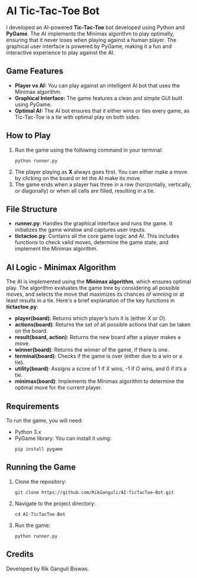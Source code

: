 <h1>AI Tic-Tac-Toe Bot</h1>

<p>
    I developed an AI-powered <strong>Tic-Tac-Toe</strong> bot developed using Python and <strong>PyGame</strong>. 
    The AI implements the Minimax algorithm to play optimally, ensuring that it never loses when playing against a human player. 
    The graphical user interface is powered by PyGame, making it a fun and interactive experience to play against the AI.
</p>

<h2>Game Features</h2>

<ul>
    <li><strong>Player vs AI:</strong> You can play against an intelligent AI bot that uses the Minimax algorithm.</li>
    <li><strong>Graphical Interface:</strong> The game features a clean and simple GUI built using PyGame.</li>
    <li><strong>Optimal AI:</strong> The AI bot ensures that it either wins or ties every game, as Tic-Tac-Toe is a tie with optimal play on both sides.</li>
</ul>

<h2>How to Play</h2>

<ol>
    <li>Run the game using the following command in your terminal:
        <pre><code>python runner.py</code></pre>
    </li>
    <li>The player playing as <strong>X</strong> always goes first. You can either make a move by clicking on the board or let the AI make its move.</li>
    <li>The game ends when a player has three in a row (horizontally, vertically, or diagonally) or when all cells are filled, resulting in a tie.</li>
</ol>

<h2>File Structure</h2>

<ul>
    <li><strong>runner.py</strong>: Handles the graphical interface and runs the game. It initializes the game window and captures user inputs.</li>
    <li><strong>tictactoe.py</strong>: Contains all the core game logic and AI. This includes functions to check valid moves, determine the game state, and implement the Minimax algorithm.</li>
</ul>

<h2>AI Logic - Minimax Algorithm</h2>

<p>
    The AI is implemented using the <strong>Minimax algorithm</strong>, which ensures optimal play. The algorithm evaluates the game tree by considering all possible moves, and selects the move that maximizes its chances of winning or at least results in a tie. Here's a brief explanation of the key functions in <strong>tictactoe.py</strong>:
</p>

<ul>
    <li><strong>player(board)</strong>: Returns which player’s turn it is (either <em>X</em> or <em>O</em>).</li>
    <li><strong>actions(board)</strong>: Returns the set of all possible actions that can be taken on the board.</li>
    <li><strong>result(board, action)</strong>: Returns the new board after a player makes a move.</li>
    <li><strong>winner(board)</strong>: Returns the winner of the game, if there is one.</li>
    <li><strong>terminal(board)</strong>: Checks if the game is over (either due to a win or a tie).</li>
    <li><strong>utility(board)</strong>: Assigns a score of 1 if <em>X</em> wins, -1 if <em>O</em> wins, and 0 if it’s a tie.</li>
    <li><strong>minimax(board)</strong>: Implements the Minimax algorithm to determine the optimal move for the current player.</li>
</ul>

<h2>Requirements</h2>

<p>
    To run the game, you will need:
</p>

<ul>
    <li>Python 3.x</li>
    <li>PyGame library: You can install it using:
        <pre><code>pip install pygame</code></pre>
    </li>
</ul>

<h2>Running the Game</h2>

<ol>
    <li>Clone the repository:
        <pre><code>git clone https://github.com/RikGanguli/AI-TicTacToe-Bot.git</code></pre>
    </li>
    <li>Navigate to the project directory:
        <pre><code>cd AI-TicTacToe-Bot</code></pre>
    </li>
    <li>Run the game:
        <pre><code>python runner.py</code></pre>
    </li>
</ol>

<h2>Credits</h2>

<p>
    Developed by Rik Ganguli Biswas.
</p>


